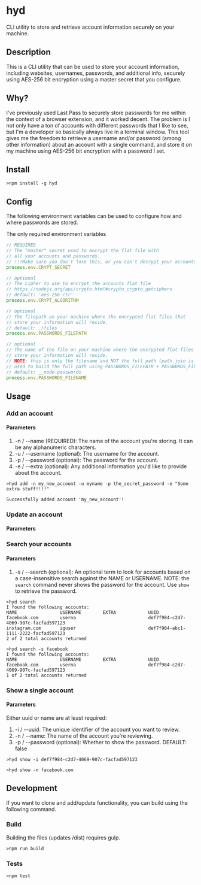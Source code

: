 # hyd

CLI utility to store and retrieve account information securely on your machine.

## Description

This is a CLI utility that can be used to store your account information,
including websites, usernames, passwords, and additional info, securely using
AES-256 bit encryption using a master secret that you configure.

## Why?

I've previously used Last Pass to securely store passwords for me within the
context of a browser extension, and it worked decent. The problem is I not only
have a ton of accounts with different passwords that I like to see,
but I'm a developer so basically always live in a terminal window.
This tool gives me the freedom to retrieve a username and/or password (among other information)
about an account with a single command, and store it on my machine using AES-256
bit encryption with a password I set.

## Install

```
>npm install -g hyd
```

## Config

The following environment variables can be used to configure
how and where passwords are stored.

The only required environment variables

```js
// REQUIRED
// The "master" secret used to encrypt the flat file with
// all your accounts and passwords.
// !!!Make sure you don't lose this, or you can't decrypt your accounts!!!
process.env.CRYPT_SECRET

// optional
// The cipher to use to encrypt the accounts flat file
// https://nodejs.org/api/crypto.html#crypto_crypto_getciphers
// default: 'aes-256-ctr'
process.env.CRYPT_ALGORITHM

// optional
// The filepath on your machine where the encrypted flat files that
// store your information will reside.
// default: ./files
process.env.PASSWORDS_FILEPATH

// optional
// The name of the file on your machine where the encrypted flat files that
// store your information will reside.
// NOTE: this is only the filename and NOT the full path (path.join is
// used to build the full path using PASSWORDS_FILEPATH + PASSWORDS_FILENAME)
// default: __node-passwords
process.env.PASSWORDS_FILENAME
```

## Usage

### Add an account

#### Parameters

1. -n / --name (REQUIRED): The name of the account you're storing. It can be any alphanumeric characters.
2. -u / --username (optional): The username for the account.
3. -p / --password (optional): The password for the account.
4. -e / --extra (optional): Any additional information you'd like to provide about the account.

```
>hyd add -n my_new_account -u myname -p the_secret_password -e "Some extra stuff!!!!"

Successfully added account 'my_new_account'!
```

### Update an account

#### Parameters

### Search your accounts

#### Parameters

1. -s / --search (optional): An optional term to look for accounts based on
a case-insensitive search against the NAME or USERNAME.
NOTE: the `search` command never shows the password for the account. Use `show` to retrieve the password.

```
>hyd search
I found the following accounts:
NAME                USERNAME        EXTRA            UUID                                
facebook.com        userna                           def7f984-c2d7-4069-907c-facfad597123
instagram.com       iguser                           def7f984-abc1-1111-2222-facfad597123
2 of 2 total accounts returned

>hyd search -s facebook
I found the following accounts:
NAME                USERNAME        EXTRA            UUID                                
facebook.com        userna                           def7f984-c2d7-4069-907c-facfad597123
1 of 2 total accounts returned
```

### Show a single account

#### Parameters
Either uuid or name are at least required:

1. -i / --uuid: The unique identifier of the account you want to review.
2. -n / --name: The name of the account you're reviewing.
3. -p / --password (optional): Whether to show the password. DEFAULT: false

```
>hyd show -i def7f984-c2d7-4069-907c-facfad597123

>hyd show -n facebook.com
```

## Development

If you want to clone and add/update functionality, you can build
using the following command.

### Build

Building the files (updates /dist) requires gulp.

```
>npm run build
```

### Tests

```
>npm test
```
